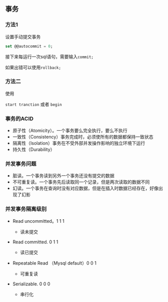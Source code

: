 ## 事务

### 方法1

设置手动提交事务

```sql
set @@autocommit = 0;
```

接下来每运行一次sql语句，需要输入`commit;`

如果出错可以使用`rollback;`

### 方法二

使用

`start tranction` 或者 `begin`

### 事务的ACID

* 原子性（Atomicity）。一个事务要么完全执行，要么不执行
* 一致性（Consistency）事务完成时，必须使所有的数据都保持一致状态
* 隔离性（Isolation）事务在不受外部并发操作影响的独立环境下运行
* 持久性（Durability） 

### 并发事务问题

* 脏读。一个事务读到另外一个事务还没有提交的数据
* 不可重复读。一个事务先后读取同一个记录，但是两次读取的数据不同
* 幻读。一个事务在查询时没有对应数据，但是在插入时数据已经存在，好像出现了幻影

###  并发事务隔离级别

* Read uncommitted。1  1 1
  * 读未提交

* Read committed. 0 1 1
  * 读已提交 

* Repeatable Read （Mysql default）0 0 1
  * 可重复读

* Serializable. 0 0 0 
  * 串行化


 
